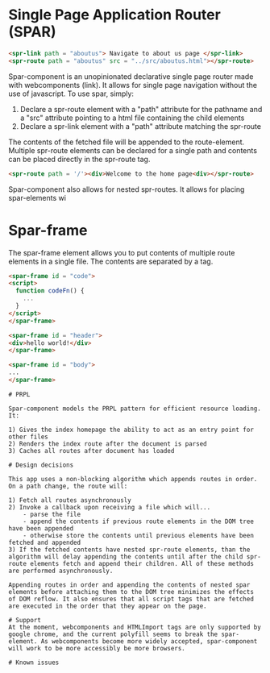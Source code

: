 # Single Page Application Router (SPAR)
<!--
```
<custom-element-demo>
  <template>
    <link rel="import" href="my-element.html">
    <link rel="import" href="../other-element/other-element.html">
    <next-code-block></next-code-block>
  </template>
</custom-element-demo>
```
-->
```html
<spr-link path = "aboutus"> Navigate to about us page </spr-link>
<spr-route path = "aboutus" src = "../src/aboutus.html"></spr-route>

```
Spar-component is an unopinionated declarative single page router made with webcomponents (link). It allows for single page navigation without the use of javascript. To use spar, simply:

1) Declare a spr-route element with a "path" attribute for the pathname and a "src" attribute pointing to a html file containing the child elements
2) Declare a spr-link element with a "path" attribute matching the spr-route

The contents of the fetched file will be appended to the route-element. Multiple spr-route elements can be declared for a single path and contents can be placed directly in the spr-route tag.

```html
<spr-route path = '/'><div>Welcome to the home page<div></spr-route>
```

Spar-component also allows for nested spr-routes. It allows for placing spar-elements wi

# Spar-frame

The spar-frame element allows you to put contents of multiple route elements in a single file. The contents are separated by a <spar-frame> tag.

```html
<spar-frame id = "code">
<script>
  function codeFn() {
    ...
  }
</script>
</spar-frame>

<spar-frame id = "header">
<div>hello world!</div>
</spar-frame>

<spar-frame id = "body">
...
</spar-frame>
```
<spr-route  path="/helloworld" frame-id="code" src="helloworld.html"></spr-route>
<spr-route path="/helloworld" frame-id="header" src="helloworld.html"></spr-route>
<spr-route path="/helloworld" frame-id="body" src="helloworld.html"></spr-route>
```
# PRPL

Spar-component models the PRPL pattern for efficient resource loading. It:

1) Gives the index homepage the ability to act as an entry point for other files
2) Renders the index route after the document is parsed
3) Caches all routes after document has loaded

# Design decisions

This app uses a non-blocking algorithm which appends routes in order. On a path change, the route will:

1) Fetch all routes asynchronously
2) Invoke a callback upon receiving a file which will...
    - parse the file
    - append the contents if previous route elements in the DOM tree have been appended
    - otherwise store the contents until previous elements have been fetched and appended
3) If the fetched contents have nested spr-route elements, than the algorithm will delay appending the contents until after the child spr-route elements fetch and append their children. All of these methods are performed asynchronously.  

Appending routes in order and appending the contents of nested spar elements before attaching them to the DOM tree minimizes the effects of DOM reflow. It also ensures that all script tags that are fetched are executed in the order that they appear on the page.  

# Support 
At the moment, webcomponents and HTMLImport tags are only supported by google chrome, and the current polyfill seems to break the spar-element. As webcomponents become more widely accepted, spar-component will work to be more accessibly be more browsers.

# Known issues
